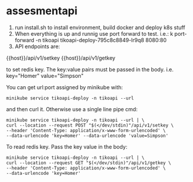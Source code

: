 # assesmentapi

1) run install.sh to install environment, build docker and deploy k8s stuff
2) When everything is up and runnig use port forward to test. i.e.:
  k port-forward -n tikoapi tikoapi-deploy-795c8c8849-lr9q8 8080:80
3) API endpoints are:
  
  {{host}}/api/v1/setkey
  {{host}}/api/v1/getkey
  
  to set redis key. The key:value pairs must be passed in the body. i.e. key="Homer" value="Simpson"
  
  You can get url:port assigned by minikube with:
  
  ```
  minikube service tikoapi-deploy -n tikoapi --url
  ```
  
  and then curl it. Otherwise use a single line pipe cmd:
  
```
minikube service tikoapi-deploy -n tikoapi --url | \
curl --location --request POST "$(</dev/stdin)"/api/v1/setkey \
--header 'Content-Type: application/x-www-form-urlencoded' \
--data-urlencode 'key=Homer' --data-urlencode 'value=Simpson'
```
  
  To read redis key. Pass the key value in the body:
  
```
minikube service tikoapi-deploy -n tikoapi --url | \
curl --location --request GET "$(</dev/stdin)"/api/v1/getkey \
--header 'Content-Type: application/x-www-form-urlencoded' \
--data-urlencode 'key=Homer'
```
